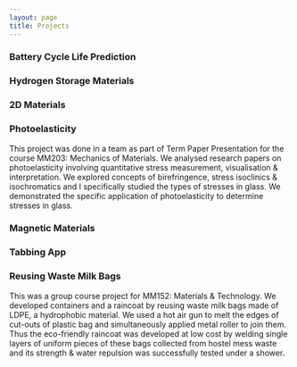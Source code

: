 ```yaml
---
layout: page
title: Projects
---
```

### Battery Cycle Life Prediction
### Hydrogen Storage Materials
### 2D Materials
### Photoelasticity
This project was done in a team as part of Term Paper Presentation for the course MM203: Mechanics of Materials. We analysed research papers on photoelasticity involving quantitative stress measurement, visualisation & interpretation. We explored concepts of birefringence, stress isoclinics & isochromatics and I specifically studied the types of stresses in glass. We demonstrated the specific application of photoelasticity to determine stresses in glass.
### Magnetic Materials
### Tabbing App
### Reusing Waste Milk Bags
This was a group course project for MM152: Materials & Technology. We developed containers and a raincoat by reusing waste milk bags made of LDPE, a hydrophobic material. We used a hot air gun to melt the edges of cut-outs of plastic bag and simultaneously applied metal roller to join them. Thus the eco-friendly raincoat was developed at low cost by welding single layers of uniform pieces of these bags collected from hostel mess waste and its strength & water repulsion was successfully tested under a shower.  
